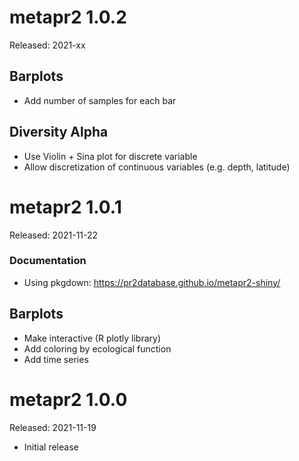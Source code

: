 # metapr2 1.0.2

Released: 2021-xx


## Barplots
* Add number of samples for each bar

## Diversity Alpha
* Use Violin + Sina plot for discrete variable
* Allow discretization of continuous variables (e.g. depth, latitude)

# metapr2 1.0.1

Released: 2021-11-22

### Documentation 
* Using pkgdown: https://pr2database.github.io/metapr2-shiny/

## Barplots
* Make interactive (R plotly library)
* Add coloring by ecological function
* Add time series

# metapr2 1.0.0

Released: 2021-11-19

* Initial release
